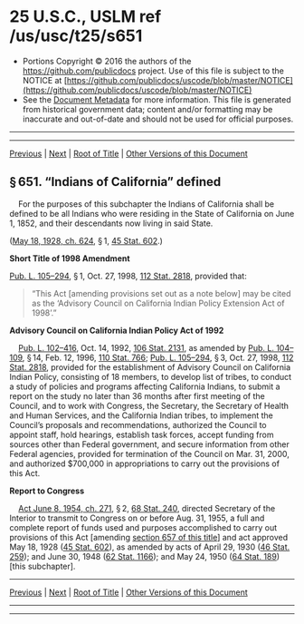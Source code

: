 ---
---

# 25 U.S.C., USLM ref /us/usc/t25/s651

* Portions Copyright © 2016 the authors of the https://github.com/publicdocs project.
  Use of this file is subject to the NOTICE at [https://github.com/publicdocs/uscode/blob/master/NOTICE](https://github.com/publicdocs/uscode/blob/master/NOTICE)
* See the [Document Metadata](././../../../../..//README.md) for more information.
  This file is generated from historical government data; content and/or formatting may be inaccurate and out-of-date and should not be used for official purposes.

----------
----------

[Previous](./../../../../..//us/usc/t25/ch14/schXXV/m__us_usc_t25_ch14_schXXV.md) | [Next](./../../../../..//us/usc/t25/ch14/schXXV/m__us_usc_t25_s652.md) | [Root of Title](./../../../../../) | [Other Versions of this Document](https://publicdocs.github.io/go/links?ns=uslm&ref=%2Fus%2Fusc%2Ft25%2Fs651)

## § 651. “Indians of California” defined

    For the purposes of this subchapter the Indians of California shall be defined to be all Indians who were residing in the State of California on June 1, 1852, and their descendants now living in said State.

([May 18, 1928, ch. 624][/us/act/1928-05-18/ch624], § 1, [45 Stat. 602][/us/stat/45/602].)

 __Short Title of 1998 Amendment__ 

[Pub. L. 105–294][/us/pl/105/294], § 1, Oct. 27, 1998, [112 Stat. 2818][/us/stat/112/2818], provided that: 

> “This Act \[amending provisions set out as a note below\] may be cited as the ‘Advisory Council on California Indian Policy Extension Act of 1998’.”

 __Advisory Council on California Indian Policy Act of 1992__ 

    [Pub. L. 102–416][/us/pl/102/416], Oct. 14, 1992, [106 Stat. 2131][/us/stat/106/2131], as amended by [Pub. L. 104–109][/us/pl/104/109], § 14, Feb. 12, 1996, [110 Stat. 766][/us/stat/110/766]; [Pub. L. 105–294][/us/pl/105/294], § 3, Oct. 27, 1998, [112 Stat. 2818][/us/stat/112/2818], provided for the establishment of Advisory Council on California Indian Policy, consisting of 18 members, to develop list of tribes, to conduct a study of policies and programs affecting California Indians, to submit a report on the study no later than 36 months after first meeting of the Council, and to work with Congress, the Secretary, the Secretary of Health and Human Services, and the California Indian tribes, to implement the Council’s proposals and recommendations, authorized the Council to appoint staff, hold hearings, establish task forces, accept funding from sources other than Federal government, and secure information from other Federal agencies, provided for termination of the Council on Mar. 31, 2000, and authorized $700,000 in appropriations to carry out the provisions of this Act.

 __Report to Congress__ 

    [Act June 8, 1954, ch. 271][/us/act/1954-06-08/ch271], § 2, [68 Stat. 240][/us/stat/68/240], directed Secretary of the Interior to transmit to Congress on or before Aug. 31, 1955, a full and complete report of funds used and purposes accomplished to carry out provisions of this Act \[amending [section 657 of this title][/us/usc/t25/s657]\] and act approved May 18, 1928 ([45 Stat. 602][/us/stat/45/602]), as amended by acts of April 29, 1930 ([46 Stat. 259][/us/stat/46/259]); and June 30, 1948 ([62 Stat. 1166][/us/stat/62/1166]); and May 24, 1950 ([64 Stat. 189][/us/stat/64/189]) \[this subchapter\].

----------

[Previous](./../../../../..//us/usc/t25/ch14/schXXV/m__us_usc_t25_ch14_schXXV.md) | [Next](./../../../../..//us/usc/t25/ch14/schXXV/m__us_usc_t25_s652.md) | [Root of Title](./../../../../../) | [Other Versions of this Document](https://publicdocs.github.io/go/links?ns=uslm&ref=%2Fus%2Fusc%2Ft25%2Fs651)

----------
----------

[/us/act/1928-05-18/ch624]: https://publicdocs.github.io/go/links?ns=uslm&ref=%2Fus%2Fact%2F1928-05-18%2Fch624
[/us/stat/45/602]: https://publicdocs.github.io/go/links?ns=uslm&ref=%2Fus%2Fstat%2F45%2F602
[/us/pl/105/294]: https://publicdocs.github.io/go/links?ns=uslm&ref=%2Fus%2Fpl%2F105%2F294
[/us/stat/112/2818]: https://publicdocs.github.io/go/links?ns=uslm&ref=%2Fus%2Fstat%2F112%2F2818
[/us/pl/102/416]: https://publicdocs.github.io/go/links?ns=uslm&ref=%2Fus%2Fpl%2F102%2F416
[/us/stat/106/2131]: https://publicdocs.github.io/go/links?ns=uslm&ref=%2Fus%2Fstat%2F106%2F2131
[/us/pl/104/109]: https://publicdocs.github.io/go/links?ns=uslm&ref=%2Fus%2Fpl%2F104%2F109
[/us/stat/110/766]: https://publicdocs.github.io/go/links?ns=uslm&ref=%2Fus%2Fstat%2F110%2F766
[/us/pl/105/294]: https://publicdocs.github.io/go/links?ns=uslm&ref=%2Fus%2Fpl%2F105%2F294
[/us/stat/112/2818]: https://publicdocs.github.io/go/links?ns=uslm&ref=%2Fus%2Fstat%2F112%2F2818
[/us/act/1954-06-08/ch271]: https://publicdocs.github.io/go/links?ns=uslm&ref=%2Fus%2Fact%2F1954-06-08%2Fch271
[/us/stat/68/240]: https://publicdocs.github.io/go/links?ns=uslm&ref=%2Fus%2Fstat%2F68%2F240
[/us/usc/t25/s657]: https://publicdocs.github.io/go/links?ns=uslm&ref=%2Fus%2Fusc%2Ft25%2Fs657
[/us/stat/45/602]: https://publicdocs.github.io/go/links?ns=uslm&ref=%2Fus%2Fstat%2F45%2F602
[/us/stat/46/259]: https://publicdocs.github.io/go/links?ns=uslm&ref=%2Fus%2Fstat%2F46%2F259
[/us/stat/62/1166]: https://publicdocs.github.io/go/links?ns=uslm&ref=%2Fus%2Fstat%2F62%2F1166
[/us/stat/64/189]: https://publicdocs.github.io/go/links?ns=uslm&ref=%2Fus%2Fstat%2F64%2F189


